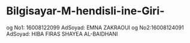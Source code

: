 # Bilgisayar-M-hendisli-ine-Giri-
og No1: 16008122099
AdSoyad: EMNA ZAKRAOUI
og No2:16008124091
AdSoyad: HIBA FIRAS SHAYEA AL-BAIDHANI
